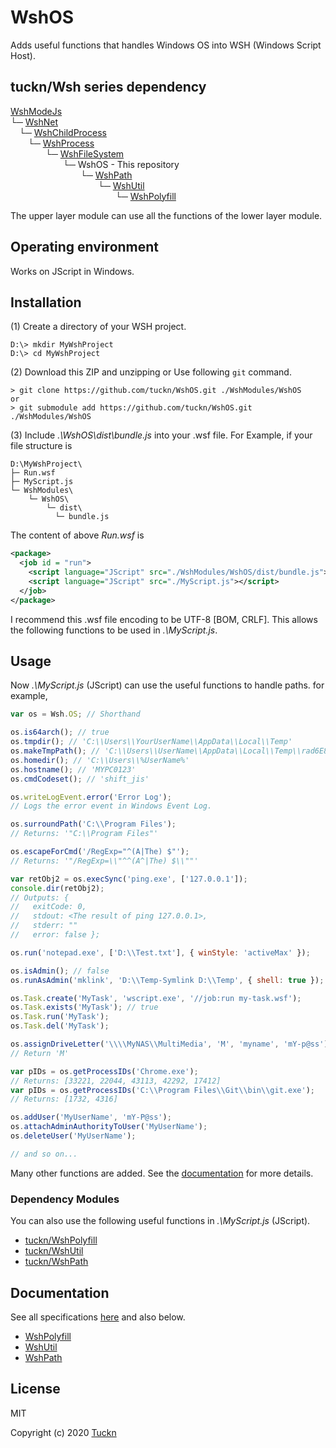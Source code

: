 # WshOS

Adds useful functions that handles Windows OS into WSH (Windows Script Host).

## tuckn/Wsh series dependency

[WshModeJs](https://github.com/tuckn/WshModeJs)  
└─ [WshNet](https://github.com/tuckn/WshNet)  
&emsp;└─ [WshChildProcess](https://github.com/tuckn/WshChildProcess)  
&emsp;&emsp;└─ [WshProcess](https://github.com/tuckn/WshProcess)  
&emsp;&emsp;&emsp;&emsp;└─ [WshFileSystem](https://github.com/tuckn/WshFileSystem)  
&emsp;&emsp;&emsp;&emsp;&emsp;&emsp;└─ WshOS - This repository  
&emsp;&emsp;&emsp;&emsp;&emsp;&emsp;&emsp;&emsp;└─ [WshPath](https://github.com/tuckn/WshPath)  
&emsp;&emsp;&emsp;&emsp;&emsp;&emsp;&emsp;&emsp;&emsp;&emsp;└─ [WshUtil](https://github.com/tuckn/WshUtil)  
&emsp;&emsp;&emsp;&emsp;&emsp;&emsp;&emsp;&emsp;&emsp;&emsp;&emsp;&emsp;└─ [WshPolyfill](https://github.com/tuckn/WshPolyfill)

The upper layer module can use all the functions of the lower layer module.

## Operating environment

Works on JScript in Windows.

## Installation

(1) Create a directory of your WSH project.

```console
D:\> mkdir MyWshProject
D:\> cd MyWshProject
```

(2) Download this ZIP and unzipping or Use following `git` command.

```console
> git clone https://github.com/tuckn/WshOS.git ./WshModules/WshOS
or
> git submodule add https://github.com/tuckn/WshOS.git ./WshModules/WshOS
```

(3) Include _.\\WshOS\\dist\\bundle.js_ into your .wsf file.
For Example, if your file structure is

```console
D:\MyWshProject\
├─ Run.wsf
├─ MyScript.js
└─ WshModules\
    └─ WshOS\
        └─ dist\
          └─ bundle.js
```

The content of above _Run.wsf_ is

```xml
<package>
  <job id = "run">
    <script language="JScript" src="./WshModules/WshOS/dist/bundle.js"></script>
    <script language="JScript" src="./MyScript.js"></script>
  </job>
</package>
```

I recommend this .wsf file encoding to be UTF-8 [BOM, CRLF].
This allows the following functions to be used in _.\\MyScript.js_.

## Usage

Now _.\\MyScript.js_ (JScript) can use the useful functions to handle paths.
for example,

```js
var os = Wsh.OS; // Shorthand

os.is64arch(); // true
os.tmpdir(); // 'C:\\Users\\YourUserName\\AppData\\Local\\Temp'
os.makeTmpPath(); // 'C:\\Users\\UserName\\AppData\\Local\\Temp\\rad6E884.tmp'
os.homedir(); // 'C:\\Users\\%UserName%'
os.hostname(); // 'MYPC0123'
os.cmdCodeset(); // 'shift_jis'

os.writeLogEvent.error('Error Log');
// Logs the error event in Windows Event Log.

os.surroundPath('C:\\Program Files');
// Returns: '"C:\\Program Files"'

os.escapeForCmd('/RegExp="^(A|The) $"');
// Returns: '"/RegExp=\\"^^(A^|The) $\\""'

var retObj2 = os.execSync('ping.exe', ['127.0.0.1']);
console.dir(retObj2);
// Outputs: {
//   exitCode: 0,
//   stdout: <The result of ping 127.0.0.1>,
//   stderr: ""
//   error: false };

os.run('notepad.exe', ['D:\\Test.txt'], { winStyle: 'activeMax' });

os.isAdmin(); // false
os.runAsAdmin('mklink', 'D:\\Temp-Symlink D:\\Temp', { shell: true });

os.Task.create('MyTask', 'wscript.exe', '//job:run my-task.wsf');
os.Task.exists('MyTask'); // true
os.Task.run('MyTask');
os.Task.del('MyTask');

os.assignDriveLetter('\\\\MyNAS\\MultiMedia', 'M', 'myname', 'mY-p@ss');
// Return 'M'

var pIDs = os.getProcessIDs('Chrome.exe');
// Returns: [33221, 22044, 43113, 42292, 17412]
var pIDs = os.getProcessIDs('C:\\Program Files\\Git\\bin\\git.exe');
// Returns: [1732, 4316]

os.addUser('MyUserName', 'mY-P@ss');
os.attachAdminAuthorityToUser('MyUserName');
os.deleteUser('MyUserName');

// and so on...
```

Many other functions are added.
See the [documentation](https://docs.tuckn.net/WshOS) for more details.

### Dependency Modules

You can also use the following useful functions in _.\\MyScript.js_ (JScript).

- [tuckn/WshPolyfill](https://github.com/tuckn/WshPolyfill)
- [tuckn/WshUtil](https://github.com/tuckn/WshUtil)
- [tuckn/WshPath](https://github.com/tuckn/WshPath)

## Documentation

See all specifications [here](https://docs.tuckn.net/WshOS) and also below.

- [WshPolyfill](https://docs.tuckn.net/WshPolyfill)
- [WshUtil](https://docs.tuckn.net/WshUtil)
- [WshPath](https://docs.tuckn.net/WshPath)

## License

MIT

Copyright (c) 2020 [Tuckn](https://github.com/tuckn)
